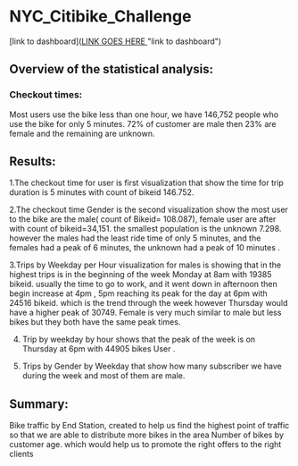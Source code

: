 # NYC_Citibike_Challenge
[link to dashboard]([LINK GOES HERE ](https://public.tableau.com/views/Challenge_15_16826302682300/Citibike_Challenge?:language=en-US&publish=yes&:display_count=n&:origin=viz_share_link)"link to dashboard")
## Overview of the statistical analysis:
### Checkout times: 
Most users use the bike less than one hour, we have 146,752 people who use the bike for only 5 minutes.
72% of customer are male then 23% are female and the remaining are unknown.
## Results:
1.The checkout time for user is first visualization that show  the time for trip duration is 5 minutes with count of bikeid 146.752.

2.The checkout time Gender is the second visualization show the most user to the bike are  the male( count of Bikeid= 108.087), female user are after with count of bikeid=34,151. the smallest population is the unknown 7.298. however the males had the least ride time of only 5 minutes, and the females had a peak of 6 minutes, the unknown had a peak of 10 minutes .

3.Trips by Weekday per Hour visualization for males is showing that in the highest trips is in the beginning of the week Monday at 8am with 19385 bikeid. usually the time to go to work, and it went down in afternoon then begin increase at 4pm , 5pm reaching its peak for the day at 6pm with 24516 bikeid. which is the trend through the week however Thursday would have a higher peak of 30749. Female is very much similar to male but less bikes but they both have the same peak times.

4. Trip by weekday by hour shows that the peak of the week is on Thursday at 6pm with 44905 bikes
User .

5. Trips by Gender by Weekday that show how many subscriber we have during the week and most of them are male.

## Summary: 

 Bike traffic by End Station, created to help us find the highest point of traffic so that we are able to distribute more bikes in the area 
Number of bikes by customer age. which would help us to promote the right offers to the right clients 
